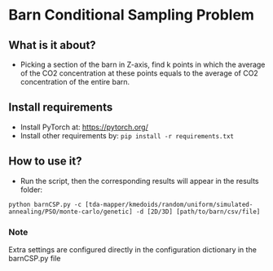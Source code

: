 # Barn Conditional Sampling Problem

## What is it about?
- Picking a section of the barn in Z-axis, find k points in which the average of the CO2 concentration at these points equals to the average of CO2 concentration of the entire barn.

## Install requirements
- Install PyTorch at: https://pytorch.org/
- Install other requirements by: `pip install -r requirements.txt`

## How to use it?
- Run the script, then the corresponding results will appear in the results folder:

`
python barnCSP.py -c [tda-mapper/kmedoids/random/uniform/simulated-annealing/PSO/monte-carlo/genetic] -d [2D/3D] [path/to/barn/csv/file]
`

### Note
Extra settings are configured directly in the configuration dictionary in the barnCSP.py file